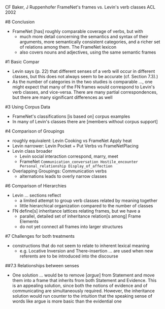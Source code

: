 CF Baker, J Ruppenhofer
FrameNet's frames vs. Levin's verb classes
ACL 2002

#8 Conclusion

* FrameNet [has] roughly comparable coverage of verbs, but with
  * much more detail concerning the semantics and syntax of their arguments,
    more semantically consistent categories, and a richer set of relations
    among them.  The FrameNet lexicon
  * also covers nouns and adjectives, using the same semantic frames

#1 Basic Compar

* Levin says (p. 22) that different senses of a verb will occur in different
  classes, but this does not always seem to be accurate (cf. Section 7.3).)
* As the number of categories in the two studies is comparable ...,
  one might expect that many of the FN frames would correspond to Levin's verb
  classes, and vice-versa.  There are many partial correspondences, but there
  are many significant differences as well

#3 Using Corpus Data

* FrameNet's classifications [is based on] corpus examples
* In many of Levin's classes there are [members without corpus support]

#4 Comparison of Groupings

* roughly equivalent: Levin Cooking vs FrameNet Apply heat
* Levin narrower: Levin Pocket + Put Verbs vs FrameNetPlacing
* Levin class broader
  * Levin social interaction  correspond, marry, meet
  * FrameNet `Communication_conversation Hostile_encounter Personal_relationship
Display_of_affection`
* Overlapping Groupings: Communication verbs
  * alternations leads to overly narrow classes

#6 Comparison of Hierarchies

* Levin ... sections reflect
  * a limited attempt to group verb classes related by meaning together
  * little hierarchical organization compared to the number of classes
* FN define[s] inheritance lattices relating frames, but we have a
  * parallel, detailed set of inheritance relation[s among] Frame Elements
  * do not yet connect all frames into larger structures

#7 Challenges for both treatments

* constructions that do not seem to relate to inherent lexical meaning
  * e.g. Locative Inversion and There-insertion ... are used when new referents
    are to be introduced into the discourse

##7.3 Relationships between senses

* One solution ... would be to remove [_argue_] from Statement and move them
  into a frame that inherits from both Statement and Evidence. This is an
  appealing solution, since both the notions of evidence and of communicating
  are simultaneously required. However, the inheritance solution would run
  counter to the intuition that the speaking sense of words like argue is more
  basic than the evidential one
